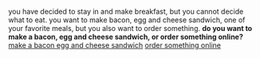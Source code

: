 you have decided to stay in and make breakfast, but you cannot decide what to eat. you want to make bacon, egg and cheese sandwich, one of your favorite meals, but you also want to order something.
**do you want to make a bacon, egg and cheese sandwich, or order something online?**
[make a bacon egg and cheese sandwich](sandwich/sandwich.md)
[order something online](order/order.md)